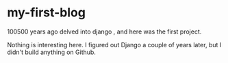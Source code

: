 # my-first-blog
100500 years ago delved into django , and here was the first project.

Nothing is interesting here. I figured out Django a couple of years later, but I didn't build anything on Github.
